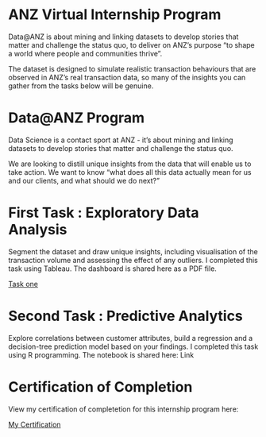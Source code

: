 
# ANZ Virtual Internship Program

Data@ANZ is about mining and linking datasets to develop stories that matter and challenge the status quo, to deliver on ANZ’s purpose “to shape a world where people and communities thrive”.

The dataset is designed to simulate realistic transaction behaviours that are observed in ANZ’s real transaction data, so many of the insights you can gather from the tasks below will be genuine.

# Data@ANZ Program

Data Science is a contact sport at ANZ - it’s about mining and linking datasets to develop stories that matter and challenge the status quo.

We are looking to distill unique insights from the data that will enable us to take action. We want to know “what does all this data actually mean for us and our clients, and what should we do next?”

# First Task : Exploratory Data Analysis

Segment the dataset and draw unique insights, including visualisation of the transaction volume and assessing the effect of any outliers.
I completed this task using Tableau. The dashboard is shared here as a PDF file. 

[Task one](https://github.com/marya-alizade/ANZtask/blob/1d297e432d254f0bac4e5d8bd6c408d64be89e7c/ANZ%20Task%20one-second%20try.pptx) 

# Second Task : Predictive Analytics

Explore correlations between customer attributes, build a regression and a decision-tree prediction model based on your findings.
I completed this task using R programming. The notebook is shared here: 
Link

# Certification of Completion

View my certification of completetion for this internship program here: 

[My Certification](https://insidesherpa.s3.amazonaws.com/completion-certificates/ANZ/ZLJCsrpkHo9pZBJNY_ANZ_nMBavYNmMvyuG3Bpq_1634472408561_completion_certificate.pdf)
